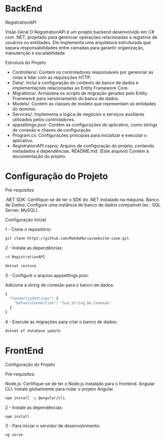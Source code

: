 # BackEnd

RegistrationAPI

Visão Geral
O RegistrationAPI é um projeto backend desenvolvido em C# com .NET, projetado para gerenciar operações relacionadas a registros de usuários ou entidades. Ele implementa uma arquitetura estruturada que separa responsabilidades entre camadas para garantir organização, manutenção e escalabilidade.

Estrutura do Projeto

- Controllers/: Contém os controladores responsáveis por gerenciar as rotas e lidar com as requisições HTTP.
- Data/: Inclui a configuração do contexto de banco de dados e implementações relacionadas ao Entity Framework Core.
- Migrations/: Armazena os scripts de migração gerados pelo Entity Framework para versionamento do banco de dados.
- Models/: Contém as classes de modelo que representam as entidades do domínio.
- Services/: Implementa a lógica de negócios e serviços auxiliares utilizados pelos controladores.
- appsettings.json: Contém as configurações do aplicativo, como strings de conexão e chaves de configuração.
- Program.cs: Configurações principais para inicializar e executar o aplicativo.
- RegistrationAPI.csproj: Arquivo de configuração do projeto, contendo metadados e dependências.
README.md: (Este arquivo) Contém a documentação do projeto.

# Configuração do Projeto

Pré-requisitos

.NET SDK: Certifique-se de ter o SDK do .NET instalado na máquina.
Banco de Dados: Configure uma instância de banco de dados compatível (ex.: SQL Server, MySQL).

Configuração Inicial

1 - Clone o repositório:

```bash
git clone https://github.com/MahdeMaria/website-case.git
```

2 - Instale as dependências:

```bash
cd RegistrationAPI
```
```bash
dotnet restore
```

3 - Configure o arquivo appsettings.json:

Adicione a string de conexão para o banco de dados:
```bash
{
  "ConnectionStrings": {
    "DefaultConnection": "Sua_String_De_Conexao"
  }
}
```

4 - Execute as migrações para criar o banco de dados:

```bash
dotnet ef database update
```

# FrontEnd

Configuração do Projeto

Pré-requisitos:

Node.js: Certifique-se de ter o Node.js instalado para o frontend.
Angular CLI: Instale globalmente para rodar o projeto Angular.

```bash
npm install -g @angular/cli
```

2 - Instale as dependências:
```bash
npm install
```
3 - Para iniciar o servidor de desenvolvimento:
```bash
ng serve
```